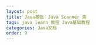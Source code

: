 ```yaml
---
layout: post
title: Java基础：Java Scanner 类
tags: java learn 教程 Java基础教程
categories: Java文档
order: 9
---
```

